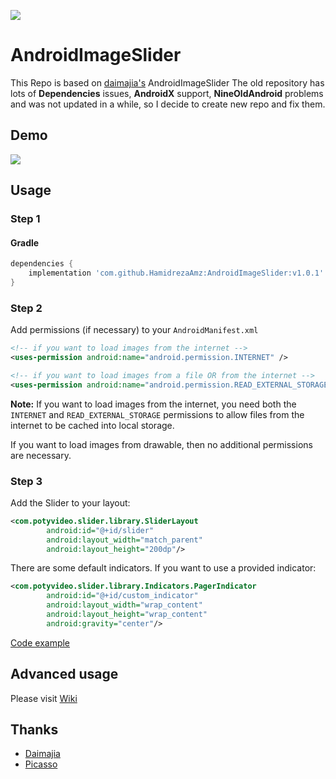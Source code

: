 [![](https://jitpack.io/v/HamidrezaAmz/AndroidImageSlider.svg)](https://jitpack.io/#HamidrezaAmz/AndroidImageSlider)

# AndroidImageSlider

This Repo is based on [daimajia's](https://github.com/daimajia/AndroidImageSlider) AndroidImageSlider
The old repository has lots of **Dependencies** issues, **AndroidX** support, **NineOldAndroid** problems and was not updated in a while, so I decide to create new repo and fix them.

## Demo
 
![](http://ww3.sinaimg.cn/mw690/610dc034jw1egzor66ojdg20950fknpe.gif)

## Usage

### Step 1


#### Gradle

```groovy
dependencies {
    implementation 'com.github.HamidrezaAmz:AndroidImageSlider:v1.0.1'
}
```


### Step 2

Add permissions (if necessary) to your `AndroidManifest.xml`

```xml
<!-- if you want to load images from the internet -->
<uses-permission android:name="android.permission.INTERNET" /> 

<!-- if you want to load images from a file OR from the internet -->
<uses-permission android:name="android.permission.READ_EXTERNAL_STORAGE" />
```

**Note:** If you want to load images from the internet, you need both the `INTERNET` and `READ_EXTERNAL_STORAGE` permissions to allow files from the internet to be cached into local storage.

If you want to load images from drawable, then no additional permissions are necessary.


### Step 3

Add the Slider to your layout:
 
```XML
<com.potyvideo.slider.library.SliderLayout
        android:id="@+id/slider"
        android:layout_width="match_parent"
        android:layout_height="200dp"/>
```        
 
There are some default indicators. If you want to use a provided indicator:
 
```XML
<com.potyvideo.slider.library.Indicators.PagerIndicator
        android:id="@+id/custom_indicator"
        android:layout_width="wrap_content"
        android:layout_height="wrap_content"
        android:gravity="center"/>
```

[Code example](https://github.com/HamidrezaAmz/AndroidImageSlider/blob/master/demo/src/main/java/com/potyvideo/slider/demo/MainActivity.java)

 
## Advanced usage

Please visit [Wiki](https://github.com/daimajia/AndroidImageSlider/wiki)
 
## Thanks

- [Daimajia](https://github.com/daimajia)
- [Picasso](https://github.com/square/picasso)
